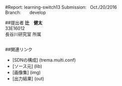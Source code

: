 #Report: learning-switch13
Submission: &nbsp; Oct./20/2016<br>
Branch: &nbsp;&nbsp;&nbsp;&nbsp;&nbsp; develop<br>






##提出者
<B>辻　健太</B><br>
33E16012<br>
長谷川研究室 所属<br>




##






##関連リンク
* [SDNの構成] (trema.multi.conf)
* [ソース元] (lib)
* [画像集] (img)
* [出力結果] (out)
